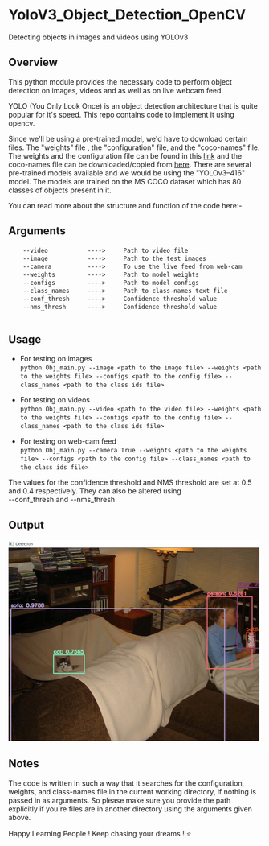 # YoloV3_Object_Detection_OpenCV
Detecting objects in images and videos using YOLOv3

## Overview
This python module provides the necessary code to perform object detection on images, videos and as well as on live webcam feed.

YOLO (You Only Look Once) is an object detection architecture that is quite popular for it's speed. This repo contains code to implement it using opencv.

Since we'll be using a pre-trained model, we'd have to download certain files. The "weights" file , the "configuration" file, and the "coco-names" file. The weights and the configuration file can be found in this [link](https://pjreddie.com/darknet/yolo/) and the coco-names file can be downloaded/copied from [here](https://github.com/pjreddie/darknet/blob/master/data/coco.names). There are several pre-trained models available and we would be using the "YOLOv3–416" model. The models are trained on the MS COCO dataset which has 80 classes of objects present in it.

You can read more about the structure and function of the code here:- 

## Arguments

```
    --video           ---->     Path to video file
    --image           ---->     Path to the test images
    --camera          ---->     To use the live feed from web-cam
    --weights         ---->     Path to model weights
    --configs         ---->     Path to model configs
    --class_names     ---->     Path to class-names text file
    --conf_thresh     ---->     Confidence threshold value
    --nms_thresh      ---->     Confidence threshold value
    
```
## Usage
* For testing on images  
`python Obj_main.py --image <path to the image file> --weights <path to the weights file> --configs <path to the config file> --class_names <path to the class ids file>`

* For testing on videos  
`python Obj_main.py --video <path to the video file> --weights <path to the weights file> --configs <path to the config file> --class_names <path to the class ids file>`

* For testing on web-cam feed  
`python Obj_main.py --camera True --weights <path to the weights file> --configs <path to the config file> --class_names <path to the class ids file>`

The values for the confidence threshold and NMS threshold are set at 0.5 and 0.4 respectively. They can also be altered using  
--conf_thresh and --nms_thresh

## Output

<img src ='Images/Output1.png' width = 500>

## Notes
The code is written in such a way that it searches for the configuration, weights, and class-names file in the current working directory, if nothing is passed in as arguments. So please make sure you provide the path explicitly if you're files are in another directory using the arguments given above.


Happy Learning People ! Keep chasing your dreams ! ⭐️
